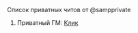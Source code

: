 Список приватных читов от @sampprivate
<ol>
  <li>Приватный ГМ: <a href="https://mega.nz/file/FlJhyaqY#2AnLab8I7pBmYyg43YMGOO_9JmoXXt8aToNu8MVV0T0">Клик</a>
</ol>
